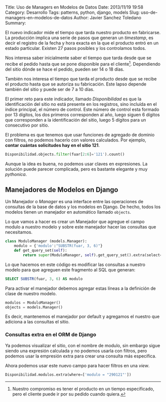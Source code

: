 Title: Uso de Managers en Modelos de Datos
Date: 2013/11/19 19:58
Category: Desarrollo 
Tags: patterns, python, django, models 
Slug: uso-de-managers-en-modelos-de-datos
Author: Javier Sanchez Toledano
Summary: 

El nuevo indicador mide el tiempo que tarda nuestro producto en fabricarse. La producción implica una serie de pasos que generan un *timestamp*, es decir el registro de la fecha y hora exacta en la que el producto entró en un estado particular. Existen 27 pasos posibles y los controlamos todos.

Nos interesa saber inicialmente saber el tiempo que tarda desde que se recibe el pedido hasta que se pone disponible para el cliente[^1]. Dependiendo del sitio dónde se hace el pedido, pueden ser 14 o 18 días.

También nos interesa el tiempo que tarda el producto desde que se recibe el producto hasta que se autoriza su fabricación. Este lapso depende también del sitio y puede ser de 7 a 10 días.

El primer reto para este indicador, llamado *Disponibilidad* es que la identificación del sitio no está presente en los registros, sino incluída en el índice principal, el número de control. Este número de control esta formado por 13 dígitos, los dos primeros corresponden al año, luego siguen 6 dígitos que corresponden a la identificación del sitio, luego 5 dígitos para un consecutivo por sitio.

El problema es que tenemos que usar funciones de agregado de dominio con filtros, no podemos hacerlo con valores calculados. Por ejemplo, **contar cuántas solicitudes hay en el sitio 121**.

```python
Disponibilidad.objects.filter(fuar[2:6]='121').count()
```

Aunque la idea es buena, no podemos usar claves en expresiones. La solución puede parecer complicada, pero es bastante elegante y muy _pythonica_.

## Manejadores de Modelos en Django

Un Manejador o *Manager* es una interface entre las operaciones de consultas de la base de datos y los modelos en Django. De hecho, todos los modelos tienen un manejador en automático llamado `objects`.

Lo que vamos a hacer es crear un Manejador que agregue el campo modulo a nuestro modelo y sobre este manejador hacer las consultas que necesitamos.

```python
class ModuloManager (models.Manager):
    modulo = {'modulo':"SUBSTR(fuar, 3, 6)"}
    def get_query_set(self):
        return super(ModuloManager, self).get_query_set().extra(select={'modulo':"SUBSTR(fuar, 3, 6)"})
```

Lo que hacemos en este código es modificar las consultas a nuestro modelo para que agreguen este fragmento al SQL que generan:

```sql
SELECT SUBSTR(fuar, 3, 6) AS modulo
```

Para activar el manejador debemos agregar estas líneas a la definición de clase de nuestro modelo.

```python
modulos = ModuloManager()
objects = models.Manager()
```

Es decir, mantenemos el manejador por default y agregamos el nuestro que adiciona a las consultas el sitio.

### Consultas extra en el ORM de Django

Ya podemos visualizar el sitio, con el nombre de modulo, sin embargo sigue siendo una expresión calculada y no podemos usarla con filtros, pero podemos usar la empresión extra para crear una consulta más específica.

Ahora podemos usar este nuevo campo para hacer filtros en una *view*.

```python
Disponibilidad.modulos.extra(where=['modulo = "290121"'])
```

[^1]: Nuestro compromiso es tener el producto en un tiempo especificado, pero el cliente puede ir por su pedido cuando quiera.
